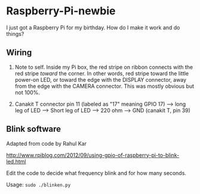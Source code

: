 Raspberry-Pi-newbie
========

I just got a Raspberry Pi for my birthday. How do I make it work and
do things?

Wiring
--------

1. Note to self. Inside my Pi box, the red stripe on ribbon connects
with the red stripe *toward* the corner. In other words, red stripe
toward the little power-on LED, or toward the edge with the DISPLAY
connector, away from the edge with the CAMERA connector. This was
mostly obvious but not 100%.

2. Canakit T connector pin 11 (labeled as "17" meaning GPIO 17) -->
long leg of LED --> Short leg of LED --> 220 ohm --> GND (canakit T,
pin 39)

Blink software
--------

Adapted from code by Rahul Kar

http://www.rpiblog.com/2012/09/using-gpio-of-raspberry-pi-to-blink-led.html

Edit the code to decide what frequency blink and for how many seconds.

Usage: `sudo ./blinken.py`
